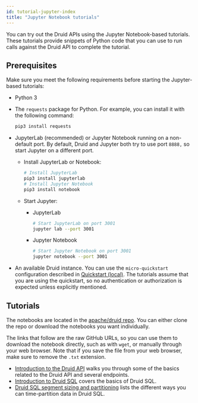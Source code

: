 ```yaml
---
id: tutorial-jupyter-index
title: "Jupyter Notebook tutorials"
---
```


<!--
  ~ Licensed to the Apache Software Foundation (ASF) under one
  ~ or more contributor license agreements.  See the NOTICE file
  ~ distributed with this work for additional information
  ~ regarding copyright ownership.  The ASF licenses this file
  ~ to you under the Apache License, Version 2.0 (the
  ~ "License"); you may not use this file except in compliance
  ~ with the License.  You may obtain a copy of the License at
  ~
  ~   http://www.apache.org/licenses/LICENSE-2.0
  ~
  ~ Unless required by applicable law or agreed to in writing,
  ~ software distributed under the License is distributed on an
  ~ "AS IS" BASIS, WITHOUT WARRANTIES OR CONDITIONS OF ANY
  ~ KIND, either express or implied.  See the License for the
  ~ specific language governing permissions and limitations
  ~ under the License.
  -->

<!-- tutorial-jupyter-index.md and examples/quickstart/juptyer-notebooks/README.md share a lot of the same content. If you make a change in one place, update the other too. -->

You can try out the Druid APIs using the Jupyter Notebook-based tutorials. These tutorials provide snippets of Python code that you can use to run calls against the Druid API to complete the tutorial.

## Prerequisites 

Make sure you meet the following requirements before starting the Jupyter-based tutorials:

- Python 3 

- The `requests` package for Python. For example, you can install it with the following command: 
   
   ```bash
   pip3 install requests
   ````

- JupyterLab (recommended) or Jupyter Notebook running on a non-default port. By default, Druid and Jupyter both try to use port `8888,` so start Jupyter on a different port.

  - Install JupyterLab or Notebook:
  
     ```bash
    # Install JupyterLab
    pip3 install jupyterlab  
    # Install Jupyter Notebook
    pip3 install notebook
     ```

  -  Start Jupyter:
      -  JupyterLab 
         ```bash
         # Start JupyterLab on port 3001
         jupyter lab --port 3001
         ```
      - Jupyter Notebook
        ```bash
        # Start Jupyter Notebook on port 3001
        jupyter notebook --port 3001
        ```

- An available Druid instance. You can use the `micro-quickstart` configuration described in [Quickstart (local)](./index.md). The tutorials assume that you are using the quickstart, so no authentication or authorization is expected unless explicitly mentioned.

## Tutorials

The notebooks are located in the [apache/druid repo](https://github.com/apache/druid/tree/master/examples/quickstart/jupyter-notebooks/). You can either clone the repo or download the notebooks you want individually. 

The links that follow are the raw GitHub URLs, so you can use them to download the notebook directly, such as with `wget`, or manually through your web browser. Note that if you save the file from your web browser, make sure to remove the `.txt` extension.

- [Introduction to the Druid API](https://raw.githubusercontent.com/apache/druid/master/examples/quickstart/jupyter-notebooks/api-tutorial.ipynb) walks you through some of the basics related to the Druid API and several endpoints.
- [Introduction to Druid SQL](https://raw.githubusercontent.com/apache/druid/master/examples/quickstart/jupyter-notebooks/sql-tutorial.ipynb) covers the basics of Druid SQL.
- [Druid SQL segment sizing and partitioning](https://raw.githubusercontent.com/apache/druid/master/examples/quickstart/jupyter-notebooks/partitioned-by-tutorial.ipynb) lists the different ways you can time-partition data in Druid SQL.